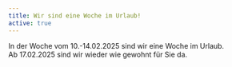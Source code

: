 ```yaml
---
title: Wir sind eine Woche im Urlaub! 
active: true
---
```


In der Woche vom 10.-14.02.2025 sind wir eine Woche im Urlaub. <br>
Ab 17.02.2025 sind wir wieder wie gewohnt für Sie da. 
